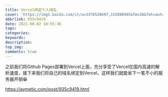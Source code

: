 ```yaml
---
title: Vercel绑定个人域名
cover: 'https://img1.baidu.com/it/u=3376538697,315880945&fm=26&fmt=auto&gp=0.jpg'
abbrlink: 935c9419
date: 2021-08-02 10:55:36
tags:
categories:
keywords:
description:
top_img:
comments: true
---
```


之前我们将Github Pages部署到Vercel上面，充分享受了Vercel在国内高速的解析速度，接下来我们将自己的域名绑定到Vercel，这样我们就能省下一笔不小的服务器开销😁

https://aymetic.com/post/935c9419.html

